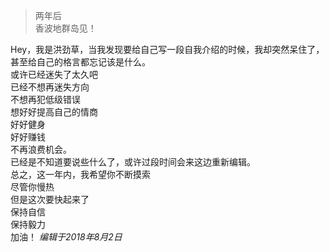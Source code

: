 > 两年后  
> 香波地群岛见！

Hey，我是洪劲草，当我发现要给自己写一段自我介绍的时候，我却突然呆住了，甚至给自己的格言都忘记该是什么。  
或许已经迷失了太久吧  
已经不想再迷失方向  
不想再犯低级错误  
想好好提高自己的情商  
好好健身  
好好赚钱  
不再浪费机会。  
已经是不知道要说些什么了，或许过段时间会来这边重新编辑。  
总之，这一年内，我希望你不断摸索  
尽管你慢热  
但是这次要快起来了  
保持自信  
保持毅力  
加油！ 
*编辑于2018年8月2日*
  
